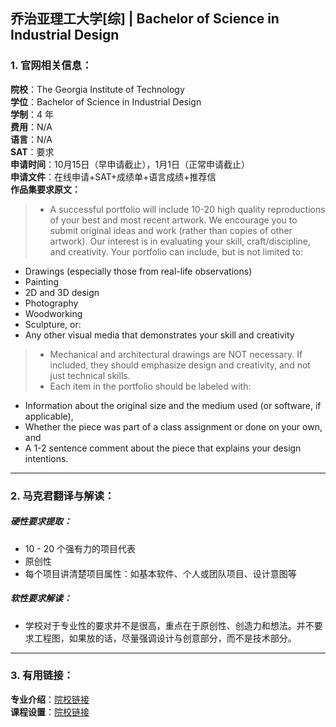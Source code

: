 ## 乔治亚理工大学[综] | Bachelor of Science in Industrial Design


### 1. 官网相关信息：

**院校**：The Georgia Institute of Technology   
**学位**：Bachelor of Science in Industrial Design  
**学制**：4 年  
**费用**：N/A  
**语言**：N/A  
**SAT**：要求    
**申请时间**：10月15日（早申请截止），1月1日（正常申请截止）   
**申请文件**：在线申请+SAT+成绩单+语言成绩+推荐信  
**作品集要求原文：**   

> - A successful portfolio will include 10-20 high quality reproductions of your best and most recent artwork. We encourage you to submit original ideas and work (rather than copies of other artwork). Our interest is in evaluating your skill, craft/discipline, and creativity. Your portfolio can include, but is not limited to:
  - Drawings (especially those from real-life observations)
  - Painting
  - 2D and 3D design
  - Photography
  - Woodworking
  - Sculpture, or:
  - Any other visual media that demonstrates your skill and creativity
> - Mechanical and architectural drawings are NOT necessary. If included, they should emphasize design and creativity, and not just technical skills.
> - Each item in the portfolio should be labeled with:
  - Information about the original size and the medium used (or software, if applicable),
  - Whether the piece was part of a class assignment or done on your own, and
  - A 1-2 sentence comment about the piece that explains your design intentions.

---


### 2. 马克君翻译与解读：

##### 硬性要求提取：
- 10 - 20 个强有力的项目代表
- 原创性
- 每个项目讲清楚项目属性：如基本软件、个人或团队项目、设计意图等

##### 软性要求解读：
- 学校对于专业性的要求并不是很高，重点在于原创性、创造力和想法。并不要求工程图，如果放的话，尽量强调设计与创意部分，而不是技术部分。


---


### 3. 有用链接：

**专业介绍**：[院校链接](https://id.gatech.edu/undergraduate)  
**课程设置**：[院校链接](https://id.gatech.edu/undergraduate/curriculum)
